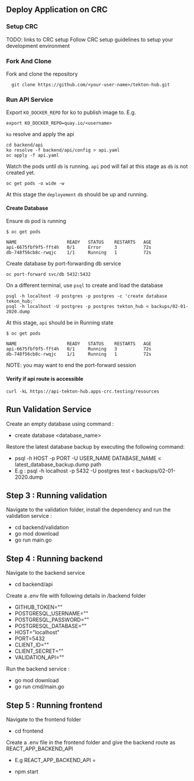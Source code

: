 
## Deploy Application on CRC


### Setup CRC

TODO: links to CRC setup
Follow CRC setup guidelines to setup your development environment


### Fork And Clone

Fork and clone the repository

```
  git clone https://github.com/<your-user-name>/tekton-hub.git
```


### Run API Service

Export `KO_DOCKER_REPO` for ko to publish image to. E.g.

```
export KO_DOCKER_REPO=quay.io/<username>
```

`ko` resolve and apply the api

```
cd backend/api
ko resolve -f backend/api/config > api.yaml
oc apply -f api.yaml
```

Watch the pods until `db` is running. `api` pod will fail at this stage as
`db` is not created yet.

```
oc get pods -o wide -w
```



At this stage the `deployement` `db` should be up and running.

#### Create Database

Ensure `db` pod is running
```
$ oc get pods

NAME                   READY   STATUS    RESTARTS   AGE
api-6675fbf9f5-fft4h   0/1     Error     3          72s
db-748f56cb8c-rwqjc    1/1     Running   1          72s

```

Create database by port-forwarding db service

```
oc port-forward svc/db 5432:5432
```

On a different terminal, use `psql` to create and load the database

```
psql -h localhost -U postgres -p postgres -c 'create database tekon_hub;'
psql -h localhost -U postgres -p postgres tekton_hub < backups/02-01-2020.dump
```

At this stage, `api` should be in Running state

```
$ oc get pods

NAME                   READY   STATUS    RESTARTS   AGE
api-6675fbf9f5-fft4h   0/1     Running   3          72s
db-748f56cb8c-rwqjc    1/1     Running   1          72s

```
NOTE: you may want to end the port-forward session

#### Verify if api route is accessible


```
curl -kL https://api-tekton-hub.apps-crc.testing/resources
```

## Run Validation Service


Create an empty database using command :

* create database <database_name>

Restore the latest database backup by executing the following command:
* psql -h HOST -p PORT -U USER_NAME DATABASE_NAME < latest_database_backup.dump path
* E.g : psql -h localhost -p 5432 -U postgres test < backups/02-01-2020.dump

## Step 3 : Running validation
Navigate to the validation folder, install the dependency and run the validation service :
* 	cd backend/validation
* 	go mod download
* go run main.go


## Step 4 : Running backend
Navigate to the backend service
* 	cd backend/api

Create a .env file with following details in /backend folder
* GITHUB_TOKEN=""
* POSTGRESQL_USERNAME=""
* POSTGRESQL_PASSWORD=""
* POSTGRESQL_DATABASE=""
* HOST="localhost"
* PORT=5432
* CLIENT_ID=""
* CLIENT_SECRET=""
* VALIDATION_API=""

Run the backend service :
* 	go mod download
* 	go run cmd/main.go

## Step 5 : Running frontend
Navigate to the frontend folder
* 	cd frontend

Create a .env file in the frontend folder and give the backend route as REACT_APP_BACKEND_API

* E.g REACT_APP_BACKEND_API = <backend route>

* npm start

